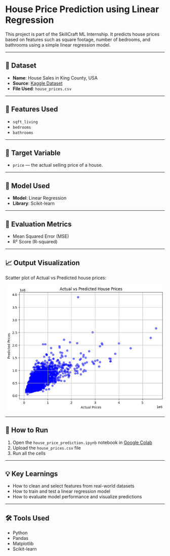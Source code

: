 # House Price Prediction using Linear Regression

This project is part of the SkillCraft ML Internship. It predicts house prices based on features such as square footage, number of bedrooms, and bathrooms using a simple linear regression model.

---

## 📁 Dataset

- **Name**: House Sales in King County, USA
- **Source**: [Kaggle Dataset](https://www.kaggle.com/datasets/harlfoxem/housesalesprediction)
- **File Used**: `house_prices.csv`

---

## 📌 Features Used

- `sqft_living`
- `bedrooms`
- `bathrooms`

---

## 🎯 Target Variable

- `price` — the actual selling price of a house.

---

## 🤖 Model Used

- **Model**: Linear Regression
- **Library**: Scikit-learn

---

## 🧪 Evaluation Metrics

- Mean Squared Error (MSE)
- R² Score (R-squared)

---

## 📈 Output Visualization

Scatter plot of Actual vs Predicted house prices:

![Output](plot.png)

---

## 🚀 How to Run

1. Open the `house_price_prediction.ipynb` notebook in [Google Colab](https://colab.research.google.com/)
2. Upload the `house_prices.csv` file
3. Run all the cells

---

## 💡 Key Learnings

- How to clean and select features from real-world datasets  
- How to train and test a linear regression model  
- How to evaluate model performance and visualize predictions  

---

## 🛠️ Tools Used

- Python
- Pandas
- Matplotlib
- Scikit-learn
